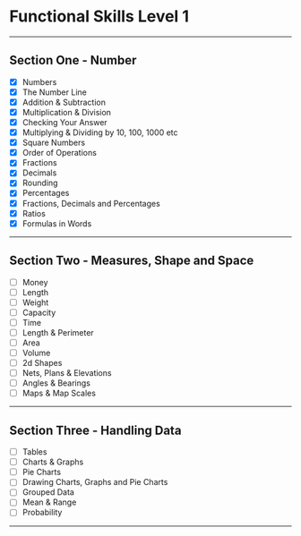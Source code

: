 # Functional Skills Level 1

---

## Section One - **Number**

- [x] Numbers
- [x] The Number Line
- [x] Addition & Subtraction
- [x] Multiplication & Division
- [x] Checking Your Answer
- [x] Multiplying & Dividing by 10, 100, 1000 etc
- [x] Square Numbers
- [x] Order of Operations
- [x] Fractions
- [x] Decimals
- [x] Rounding
- [x] Percentages
- [x] Fractions, Decimals and Percentages
- [x] Ratios
- [x] Formulas in Words

---

## Section Two - **Measures, Shape and Space**

- [ ] Money
- [ ] Length
- [ ] Weight
- [ ] Capacity
- [ ] Time
- [ ] Length & Perimeter
- [ ] Area
- [ ] Volume
- [ ] 2d Shapes
- [ ] Nets, Plans & Elevations
- [ ] Angles & Bearings
- [ ] Maps & Map Scales

---

## Section Three - **Handling Data**

- [ ] Tables
- [ ] Charts & Graphs
- [ ] Pie Charts
- [ ] Drawing Charts, Graphs and Pie Charts
- [ ] Grouped Data
- [ ] Mean & Range
- [ ] Probability

---
